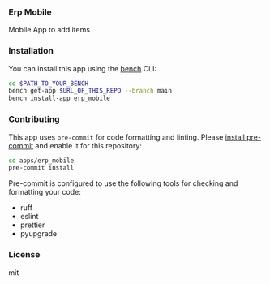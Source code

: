 ### Erp Mobile

Mobile App to add items 

### Installation

You can install this app using the [bench](https://github.com/frappe/bench) CLI:

```bash
cd $PATH_TO_YOUR_BENCH
bench get-app $URL_OF_THIS_REPO --branch main
bench install-app erp_mobile
```

### Contributing

This app uses `pre-commit` for code formatting and linting. Please [install pre-commit](https://pre-commit.com/#installation) and enable it for this repository:

```bash
cd apps/erp_mobile
pre-commit install
```

Pre-commit is configured to use the following tools for checking and formatting your code:

- ruff
- eslint
- prettier
- pyupgrade

### License

mit
